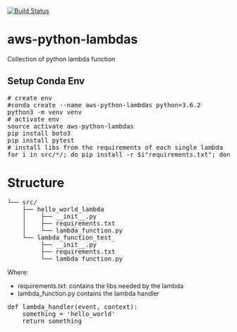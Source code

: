 [![Build Status](https://travis-ci.org/nicor88/aws-python-lambdas.svg?branch=master)](https://travis-ci.org/nicor88/aws-python-lambdas)

# aws-python-lambdas
Collection of python lambda function

## Setup Conda Env
<pre># create env
#conda create --name aws-python-lambdas python=3.6.2
python3 -m venv venv
# activate env
source activate aws-python-lambdas
pip install boto3
pip install pytest
# install libs from the requirements of each single lambda
for i in src/*/; do pip install -r $i"requirements.txt"; done
</pre>

# Structure

<pre>
└── src/
    ├── hello_world_lambda
    │    ├── __init__.py
    │    ├── requirements.txt
    │    └── lambda_function.py
    └── lambda_function_test_
         ├── __init__.py
         ├── requirements.txt
         └── lambda_function.py            
</pre>

Where:
*  requirements.txt: contains the libs needed by the lambda
*  lambda_function.py contains the lambda handler
<pre>def lambda_handler(event, context):
    something = 'hello_world'
    return something
</pre>
